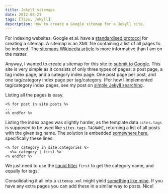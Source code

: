 ```yaml
---
title: Jekyll sitemaps
date: 2012-06-21
tags: [Tips, Jekyll]
description: How to create a Google sitemap for a Jekyll site.
---
```


For indexing websites, Google et al. have a [standardised protocol](http://www.sitemaps.org/) for creating a sitemap. A sitemap is an XML file containing a list of all pages to be indexed. The [sitemaps Wikipedia article](http://en.wikipedia.org/wiki/Google_Sitemap) is more informative than I am on the matter.

Anyway, I wanted to create a sitemap for this site to [submit to Google](https://www.google.com/webmasters/tools/). This site is very simple as it consists of only three types of pages: a post page, a tag index page, and a category index page. One post page per post, and one tag/category index page per tag/category. (For how I implemented tag/category index pages, see my post on [simple Jekyll searching](/2012/04/simple-jekyll-searching/).

Listing all the pages is easy.

```
<% for post in site.posts %>
...
<% endfor %>
```

Listing the index pages was slightly harder, as the template data `sites.tags` is supposed to be used like `sites.tags.TAGNAME`, returning a list of all posts with the given tag name. The solution is embedded [somewhere here](https://groups.google.com/forum/?fromgroups#!topic/jekyll-rb/W_8n8_yvopw), specifically these lines:

```
<% for category in site.categories %>
  <%= category | first %>
<% endfor %>
```

We just need to use the [liquid filter]() `first` to get the category name, and equally for tags.

Consolidating it all into a `sitemap.xml` might yield [something like mine](http://github.com/alexpearce/home/blob/master/sitemap.xml). If you have any extra pages you can add these in a similar way to posts. Nice!
